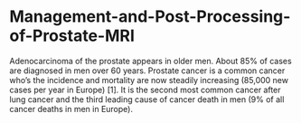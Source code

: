 # Management-and-Post-Processing-of-Prostate-MRI
Adenocarcinoma of the prostate appears in older men. About 85% of cases are diagnosed in men over 60 years. Prostate cancer is a common cancer who’s the incidence and mortality are now steadily increasing (85,000 new cases per year in Europe) [1]. It is the second most common cancer after lung cancer and the third leading cause of cancer death in men (9% of all cancer deaths in men in Europe).
